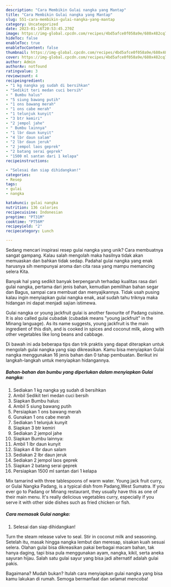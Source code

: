 ```yaml
---
description: "Cara Membikin Gulai nangka yang Mantap"
title: "Cara Membikin Gulai nangka yang Mantap"
slug: 551-cara-membikin-gulai-nangka-yang-mantap
category: Uncategorized
date: 2023-01-16T20:53:45.270Z
image: https://img-global.cpcdn.com/recipes/4bd5afce0f058a9e/680x482cq70/gulai-nangka-foto-resep-utama.jpg
hideToc: false
enableToc: true
enableTocContent: false
thumbnail: https://img-global.cpcdn.com/recipes/4bd5afce0f058a9e/680x482cq70/gulai-nangka-foto-resep-utama.jpg
cover: https://img-global.cpcdn.com/recipes/4bd5afce0f058a9e/680x482cq70/gulai-nangka-foto-resep-utama.jpg
author: Admin
authorAv: notfound
ratingvalue: 3
reviewcount: 4
recipeingredient:
- "1 kg nangka yg sudah di bersihkan"
- "Sedikit teri medan cuci bersih"
- " Bumbu halus"
- "5 siung bawang putih"
- "1 ons bawang merah"
- "1 ons cabe merah"
- "1 telunjuk kunyit"
- "3 btr kemiri"
- "2 jempol jahe"
- " Bumbu lainnya"
- "1 lbr daun kunyit"
- "4 lbr daun salam"
- "2 lbr daun jeruk"
- "2 jempol laos geprek"
- "2 batang serai geprek"
- "1500 ml santan dari 1 kelapa"
recipeinstructions:

- "Selesai dan siap dihidangkan!"
categories:
- Resep
tags:
- gulai
- nangka

katakunci: gulai nangka 
nutrition: 136 calories
recipecuisine: Indonesian
preptime: "PT31M"
cooktime: "PT56M"
recipeyield: "2"
recipecategory: Lunch

---
```





Sedang mencari inspirasi resep gulai nangka yang unik? Cara membuatnya sangat gampang. Kalau salah mengolah maka hasilnya tidak akan memuaskan dan bahkan tidak sedap. Padahal gulai nangka yang enak harusnya sih mempunyai aroma dan cita rasa yang mampu memancing selera Kita.





Banyak hal yang sedikit banyak berpengaruh terhadap kualitas rasa dari gulai nangka, pertama dari jenis bahan, kemudian pemilihan bahan segar dan Bagus, sampai cara membuat dan menyajikannya. Tidak usah pusing kalau ingin menyiapkan gulai nangka enak,      asal sudah tahu triknya maka hidangan ini dapat menjadi sajian istimewa.














Gulai nangka or young jackfruit gulai is another favourite of Padang cuisine. It is also called gulai cubadak (cubadak means &#34;young jackfruit&#34; in the Minang language). As its name suggests, young jackfruit is the main ingredient of this dish, and is cooked in spices and coconut milk, along with other vegetables like long beans and cabbage.






Di bawah ini ada beberapa tips dan trik praktis yang dapat diterapkan untuk mengolah gulai nangka yang siap dikreasikan. Kamu bisa menyiapkan Gulai nangka menggunakan 16 jenis bahan dan 0 tahap pembuatan. Berikut ini langkah-langkah untuk menyiapkan hidangannya.

<!--inarticleads1-->

##### Bahan-bahan dan bumbu yang diperlukan dalam menyiapkan Gulai nangka:

1. Sediakan 1 kg nangka yg sudah di bersihkan
1. Ambil Sedikit teri medan cuci bersih
1. Siapkan  Bumbu halus:
1. Ambil 5 siung bawang putih
1. Persiapkan 1 ons bawang merah
1. Gunakan 1 ons cabe merah
1. Sediakan 1 telunjuk kunyit
1. Siapkan 3 btr kemiri
1. Sediakan 2 jempol jahe
1. Siapkan  Bumbu lainnya:
1. Ambil 1 lbr daun kunyit
1. Siapkan 4 lbr daun salam
1. Sediakan 2 lbr daun jeruk
1. Sediakan 2 jempol laos geprek
1. Siapkan 2 batang serai geprek
1. Persiapkan 1500 ml santan dari 1 kelapa


Mix tamarind with three tablespoons of warm water. Young jack fruit curry, or Gulai Nangka Padang, is a typical dish from Padang,West Sumatra. If you ever go to Padang or Minang restaurant, they usually have this as one of their main menu. It&#39;s really delicious vegetables curry, especially if you serve it with other side dishes such as fried chicken or fish. 

<!--inarticleads2-->

##### Cara memasak Gulai nangka:


1. Selesai dan siap dihidangkan!

Turn the steam release valve to seal. Stir in coconut milk and seasoning. Setelah itu, masak hingga nangka lembut dan meresap, sisakan kuah sesuai selera. Olahan gulai bisa dikreasikan pakai berbagai macam bahan, tak hanya daging, tapi bisa pula menggunakan ayam, nangka, kikil, serta aneka sayuran hijau. Salah satu gulai sayur yang bisa jadi alternatif adalah gulai pakis. 

Bagaimana? Mudah bukan? Itulah cara menyiapkan gulai nangka yang bisa kamu lakukan di rumah. Semoga bermanfaat dan selamat mencoba!
